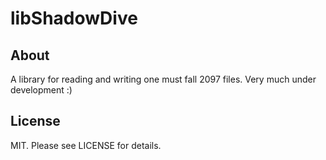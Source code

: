libShadowDive
=============

About
-----
A library for reading and writing one must fall 2097 files. Very much under development :)

License
-------
MIT. Please see LICENSE for details.

